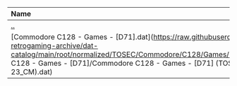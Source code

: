 |Name|Size|
|:---|---:|
|[..](../index.html)|DIR|
|[Commodore C128 - Games - [D71].dat](https://raw.githubusercontent.com/open-retrogaming-archive/dat-catalog/main/root/normalized/TOSEC/Commodore/C128/Games/[D71]/Commodore C128 - Games - [D71]/Commodore C128 - Games - [D71] (TOSEC-v2017-10-23_CM).dat)|1704|
